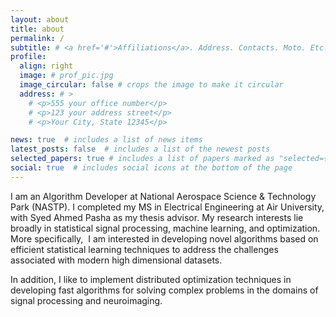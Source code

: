 ```yaml
---
layout: about
title: about
permalink: /
subtitle: # <a href='#'>Affiliations</a>. Address. Contacts. Moto. Etc.
profile:
  align: right
  image: # prof_pic.jpg
  image_circular: false # crops the image to make it circular
  address: # >
    # <p>555 your office number</p>
    # <p>123 your address street</p>
    # <p>Your City, State 12345</p>

news: true  # includes a list of news items
latest_posts: false  # includes a list of the newest posts
selected_papers: true # includes a list of papers marked as "selected={true}"
social: true  # includes social icons at the bottom of the page
---
```

I am an Algorithm Developer at National Aerospace Science & Technology Park (NASTP). I completed my MS in Electrical Engineering at Air University, with Syed Ahmed Pasha as my thesis advisor. My research interests lie broadly in statistical signal processing, machine learning, and optimization. More specifically, 
I am interested in developing novel algorithms based on efficient statistical learning techniques to address the challenges associated with modern high dimensional datasets. 

In addition, I like to implement distributed optimization techniques in developing fast algorithms for solving complex problems in the domains of signal processing and neuroimaging.
